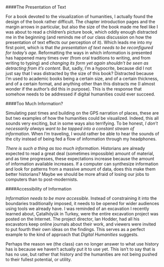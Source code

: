 ####The Presentation of Text

For a book devoted to the visualization of humanities, I actually found the design of the book rather difficult. The chapter introduction pages and the margin arrows in particular, but also the size of the book made me feel like I was about to read a children’s picture book, which oddly enough distracted me in the beginning (and reminds me of our class discussion on how the presentation of text effects our perception of it). Which leads me into my first point, which is that *the presentation of text needs to be reconfigured for today’s age*. Reformatting the ways in which information is presented has happened many times over (from oral traditions to writing, and from writing to typing) and *changing its form yet again shouldn’t be seen as detracting from it’s content*. But, sadly, I’m a hypocrite, because did I not just say that I was distracted by the size of this book? Distracted because I’m used to academic books being a certain size, and of a certain thickness, and of a certain format, and anything other than this distracts me (I almost wonder if the author’s did this in purpose). This is the response that somehow needs to be addressed if digital humanities could ever succeed. 

####Too Much Information?

Simulating past times and building on the GPS narration of places, these are but two examples of how the humanities could be visualized. Indeed, this all sounds very exciting, but in some ways also terrifying. To be honest, *I don’t necessarily always want to be tapped into a constant stream of information*. When I’m traveling, I would rather be able to hear the sounds of the city instead of being fed a flow of information through my headphones. 

*There is such a thing as too much information*. Historians are already expected to read a great deal (sometimes impossible) amount of material, and as time progresses, these expectations increase because the amount of information available increases. If a computer can synthesize information and look for patterns from a massive amount of data, does this make them better historians? Maybe we should be more afraid of losing our jobs to computers than to post-modernists. 

####Accessibility of Information

*Information needs to be more accessible*. Instead of constraining it into the boundaries traditionally imposed, it needs to be opened for wider audiences using tools we already have. I was reminded of an excavation I recently learned about, Çatalhöyük in Turkey, were the entire excavation project was posted on the Internet. The project director, Ian Hodder, had all his excavators keep online journals about their work, and viewers were invited to put fourth their own ideas on the findings. This serves as a perfect example to the kind of approach that *Digital Humanities* suggests. 

Perhaps the reason we (the class) can no longer answer to what use history has is because we haven’t actually put it to use yet. This isn’t to say that is has no use, but rather that history and the humanities are not being pushed to their fullest potential, or utility.
